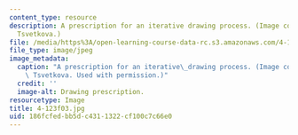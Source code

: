 ```yaml
---
content_type: resource
description: A prescription for an iterative drawing process. (Image courtesy of Milena
  Tsvetkova.)
file: /media/https%3A/open-learning-course-data-rc.s3.amazonaws.com/4-123-architectural-design-level-i-perceptions-and-processes-fall-2003/186fcfedbb5dc4311322cf100c7c66e0_4-123f03.jpg
file_type: image/jpeg
image_metadata:
  caption: "A prescription for an iterative\_drawing process. (Image courtesy of Milena\
    \ Tsvetkova. Used with permission.)"
  credit: ''
  image-alt: Drawing prescription.
resourcetype: Image
title: 4-123f03.jpg
uid: 186fcfed-bb5d-c431-1322-cf100c7c66e0
---
```

